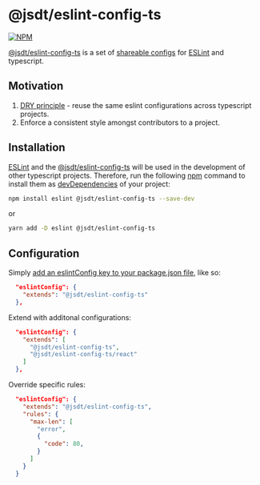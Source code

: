 @jsdt/eslint-config-ts
===================
[![NPM](https://img.shields.io/npm/l/@jsdt/eslint-config-ts)](LICENSE)

[@jsdt/eslint-config-ts](https://github.com/jsdevtools/jsdevtools/tree/master/packages/configs/eslint-config-ts) is a set of [shareable configs](https://eslint.org/docs/developer-guide/shareable-configs) for [ESLint](https://eslint.org/) and typescript.

Motivation
------------
1. [DRY principle](https://en.wikipedia.org/wiki/Don%27t_repeat_yourself) - reuse the same eslint configurations across typescript projects.
2. Enforce a consistent style amongst contributors to a project.

Installation
------------
[ESLint](https://eslint.org/) and the [@jsdt/eslint-config-ts](https://github.com/jsdevtools/jsdevtools/tree/master/packages/configs/eslint-config) will be used in the development of other typescript projects. Therefore, run the following [npm](https://docs.npmjs.com/about-npm/) command to install them as [devDependencies](https://docs.npmjs.com/files/package.json#devdependencies) of your project:

```bash
npm install eslint @jsdt/eslint-config-ts --save-dev
```
or
```bash
yarn add -D eslint @jsdt/eslint-config-ts
```

Configuration
-------------
Simply [add an eslintConfig key to your package.json file](https://eslint.org/docs/user-guide/configuring), like so:
```json
  "eslintConfig": {
    "extends": "@jsdt/eslint-config-ts"
  },
```
Extend with additonal configurations:
```json
  "eslintConfig": {
    "extends": [
      "@jsdt/eslint-config-ts",
      "@jsdt/eslint-config-ts/react"
    ]
  },
```
Override specific rules:
```json
  "eslintConfig": {
    "extends": "@jsdt/eslint-config-ts",
    "rules": {
      "max-len": [
        "error",
        {
          "code": 80,
        }
      ]
    }
  }
```
